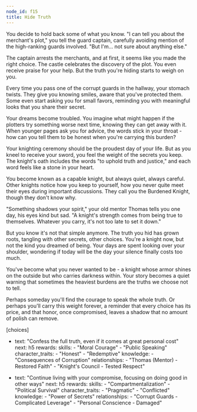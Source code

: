 ```yaml
---
node_id: f15
title: Hide Truth
---
```


You decide to hold back some of what you know. "I can tell you about the merchant's plot," you tell the guard captain, carefully avoiding mention of the high-ranking guards involved. "But I'm... not sure about anything else."

The captain arrests the merchants, and at first, it seems like you made the right choice. The castle celebrates the discovery of the plot. You even receive praise for your help. But the truth you're hiding starts to weigh on you.

Every time you pass one of the corrupt guards in the hallway, your stomach twists. They give you knowing smiles, aware that you've protected them. Some even start asking you for small favors, reminding you with meaningful looks that you share their secret.

Your dreams become troubled. You imagine what might happen if the plotters try something worse next time, knowing they can get away with it. When younger pages ask you for advice, the words stick in your throat - how can you tell them to be honest when you're carrying this burden?

Your knighting ceremony should be the proudest day of your life. But as you kneel to receive your sword, you feel the weight of the secrets you keep. The knight's oath includes the words "to uphold truth and justice," and each word feels like a stone in your heart.

You become known as a capable knight, but always quiet, always careful. Other knights notice how you keep to yourself, how you never quite meet their eyes during important discussions. They call you the Burdened Knight, though they don't know why.

"Something shadows your spirit," your old mentor Thomas tells you one day, his eyes kind but sad. "A knight's strength comes from being true to themselves. Whatever you carry, it's not too late to set it down."

But you know it's not that simple anymore. The truth you hid has grown roots, tangling with other secrets, other choices. You're a knight now, but not the kind you dreamed of being. Your days are spent looking over your shoulder, wondering if today will be the day your silence finally costs too much.

You've become what you never wanted to be - a knight whose armor shines on the outside but who carries darkness within. Your story becomes a quiet warning that sometimes the heaviest burdens are the truths we choose not to tell.

Perhaps someday you'll find the courage to speak the whole truth. Or perhaps you'll carry this weight forever, a reminder that every choice has its price, and that honor, once compromised, leaves a shadow that no amount of polish can remove.

[choices]
- text: "Confess the full truth, even if it comes at great personal cost"
  next: h5
  rewards:
    skills: 
      - "Moral Courage"
      - "Public Speaking"
    character_traits:
      - "Honest"
      - "Redemptive"
    knowledge:
      - "Consequences of Corruption"
    relationships:
      - "Thomas (Mentor) - Restored Faith"
      - "Knight's Council - Tested Respect"

- text: "Continue living with your compromise, focusing on doing good in other ways"
  next: h5
  rewards:
    skills: 
      - "Compartmentalization"
      - "Political Survival"
    character_traits:
      - "Pragmatic"
      - "Conflicted"
    knowledge:
      - "Power of Secrets"
    relationships:
      - "Corrupt Guards - Complicated Leverage"
      - "Personal Conscience - Damaged"
